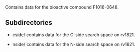 Contains data for the bioactive compound F1016-0648.

## Subdirectories

- cside/ contains data for the C-side search space on rv1821.

- nside/ contains data for the N-side search space on rv1821.

